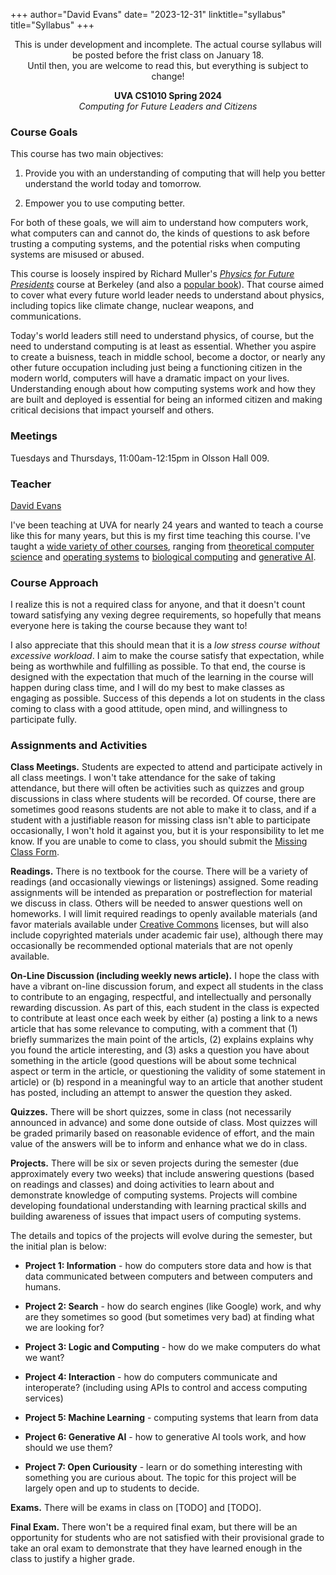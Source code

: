 +++
author="David Evans"
date= "2023-12-31"
linktitle="syllabus"
title="Syllabus"
+++

<center>

<div class="yellownote">
This is under development and incomplete. The actual course syllabus will be posted before the frist class on January 18.<br> Until then, you are welcome to read this, but everything is subject to change!
</div>


**UVA CS1010 Spring 2024**  
_Computing for Future Leaders and Citizens_
</center>

### Course Goals

This course has two main objectives:

1. Provide you with an understanding of computing that will help you better understand the world today and tomorrow.

2. Empower you to use computing better.

For both of these goals, we will aim to understand how computers work, what computers can and cannot do, the kinds of questions to ask before trusting a computing systems, and the potential risks when computing systems are misused or abused.

This course is loosely inspired by Richard Muller's [_Physics for Future Presidents_](https://muller.lbl.gov/teaching/Physics10/PffP.html) course at Berkeley (and also a [popular book](https://en.wikipedia.org/wiki/Physics_for_Future_Presidents)). That course aimed to cover what every future world leader needs to understand about physics, including topics like climate change, nuclear weapons, and communications.

Today's world leaders still need to understand physics, of course, but the need to understand computing is at least as essential. Whether you aspire to create a buisness, teach in middle school, become a doctor, or nearly any other future occupation including just being a functioning citizen in the modern world, computers will have a dramatic impact on your lives. Understanding enough about how computing systems work and how they are built and deployed is essential for being an informed citizen and making critical decisions that impact yourself and others.

### Meetings

Tuesdays and Thursdays, 11:00am-12:15pm in Olsson Hall 009.

### Teacher

[David Evans](http://www.cs.virginia.edu/evans)

I've been teaching at UVA for nearly 24 years and wanted to teach a course like this for many years, but this is my first time teaching this course. I've taught a [wide variety of other courses](https://www.cs.virginia.edu/evans/courses/), ranging from [theoretical computer science](https://uvatoc.github.io/) and [operating systems](https://www.rust-class.org/) to [biological computing](https://computingbiology.github.io/) and [generative AI](http://llmrisks.github.io/).


### Course Approach

I realize this is not a required class for anyone, and that it doesn't count toward satisfying any vexing degree requirements, so hopefully that means everyone here is taking the course because they want to!

I also appreciate that this should mean that it is a _low stress course without excessive workload_. I aim to make the course satisfy that expectation, while being as worthwhile and fulfilling as possible. To that end, the course is designed with the expectation that much of the learning in the course will happen during class time, and I will do my best to make classes as engaging as possible. Success of this depends a lot on students in the class coming to class with a good attitude, open mind, and willingness to participate fully.

### Assignments and Activities

**Class Meetings.** Students are expected to attend and participate actively in all class meetings. I won't take attendance for the sake of taking attendance, but there will often be activities such as quizzes and group discussions in class where students will be recorded. Of course, there are sometimes good reasons students are not able to make it to class, and if a student with a justifiable reason for missing class isn't able to participate occasionally, I won't hold it against you, but it is your responsibility to let me know. If you are unable to come to class, you should submit the [Missing Class Form](https://forms.gle/Y4gRBfXoqZbc4iJa7). 

**Readings.** There is no textbook for the course. There will be a variety of readings (and occasionally viewings or listenings) assigned. Some reading assignments will be intended as preparation or postreflection for material we discuss in class. Others will be needed to answer questions well on homeworks.  I will limit required readings to openly available materials (and favor materials available under [Creative Commons](https://creativecommons.org/) licenses, but will also include copyrighted materials under academic fair use), although there may occasionally be recommended optional materials that are not openly available.

**On-Line Discussion (including weekly news article).**  I hope the class with have a vibrant on-line discussion forum, and expect all students in the class to contribute to an engaging, respectful, and intellectually and personally rewarding discussion.  As part of this, each student in the class is expected to contribute at least once each week by either (a) posting a link to a news article that has some relevance to computing, with a comment that (1) briefly summarizes the main point of the articls, (2) explains explains why you found the article interesting, and (3) asks a question you have about something in the article (good questions will be about some technical aspect or term in the article, or questioning the validity of some statement in article) or (b) respond in a meaningful way to an article that another student has posted, including an attempt to answer the question they asked. 

**Quizzes.** There will be short quizzes, some in class (not necessarily announced in advance) and some done outside of class. Most quizzes will be graded primarily based on reasonable evidence of effort, and the main value of the answers will be to inform and enhance what we do in class. 

**Projects.** There will be six or seven projects during the semester (due approximately every two weeks) that include answering questions (based on readings and classes) and doing activities to learn about and demonstrate knowledge of computing systems. Projects will combine developing foundational understanding with learning practical skills and building awareness of issues that impact users of computing systems.

The details and topics of the projects will evolve during the semester, but the initial plan is below:

- **Project 1: Information** - how do computers store data and how is that data communicated between computers and between computers and humans.

- **Project 2: Search** - how do search engines (like Google) work, and why are they sometimes so good (but sometimes very bad) at finding what we are looking for? 

- **Project 3: Logic and Computing** - how do we make computers do what we want? 

- **Project 4: Interaction** - how do computers communicate and interoperate? (including using APIs to control and access computing services)

- **Project 5: Machine Learning** - computing systems that learn from data

- **Project 6: Generative AI** - how to generative AI tools work, and how should we use them?

- **Project 7: Open Curiousity** - learn or do something interesting with something you are curious about. The topic for this project will be largely open and up to students to decide.

**Exams.** There will be exams in class on [TODO] and [TODO].

**Final Exam.** There won't be a required final exam, but there will be an opportunity for students who are not satisfied with their provisional grade to take an oral exam to demonstrate that they have learned enough in the class to justify a higher grade.


